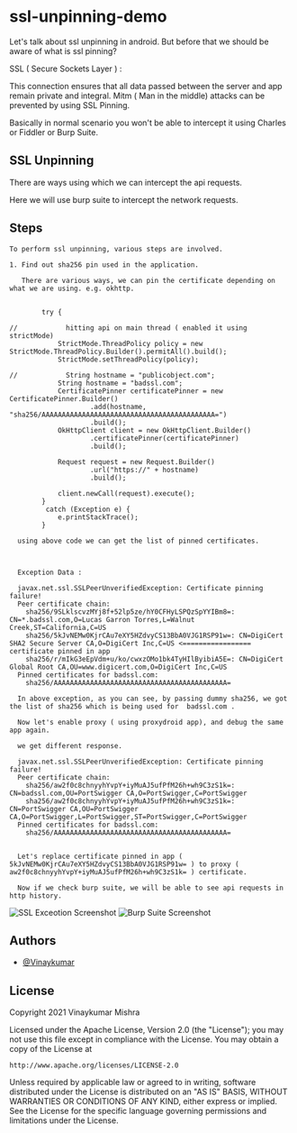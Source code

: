 # ssl-unpinning-demo

Let's talk about ssl unpinning in android. But before that we should be 
aware of what is ssl pinning?

SSL ( Secure Sockets Layer ) : 

This connection ensures that all data passed between the  server and app remain private and integral.
Mitm ( Man in the middle) attacks can be prevented by using SSL Pinning.

Basically in normal scenario you won't be able to intercept it using Charles or Fiddler or Burp Suite.

## SSL Unpinning
There are ways using which we can intercept the api requests.

Here we will use burp suite to intercept the network requests.



## Steps

```
To perform ssl unpinning, various steps are involved.

1. Find out sha256 pin used in the application.
   
   There are various ways, we can pin the certificate depending on what we are using. e.g. okhttp. 


        try {

//            hitting api on main thread ( enabled it using strictMode)
            StrictMode.ThreadPolicy policy = new StrictMode.ThreadPolicy.Builder().permitAll().build();
            StrictMode.setThreadPolicy(policy);

//            String hostname = "publicobject.com";
            String hostname = "badssl.com";
            CertificatePinner certificatePinner = new CertificatePinner.Builder()
                    .add(hostname, "sha256/AAAAAAAAAAAAAAAAAAAAAAAAAAAAAAAAAAAAAAAAAAA=")
                    .build();
            OkHttpClient client = new OkHttpClient.Builder()
                    .certificatePinner(certificatePinner)
                    .build();

            Request request = new Request.Builder()
                    .url("https://" + hostname)
                    .build();

            client.newCall(request).execute();
        }
         catch (Exception e) {
            e.printStackTrace();
        }

  using above code we can get the list of pinned certificates.



  Exception Data : 

  javax.net.ssl.SSLPeerUnverifiedException: Certificate pinning failure!
  Peer certificate chain:
    sha256/9SLklscvzMYj8f+52lp5ze/hY0CFHyLSPQzSpYYIBm8=: CN=*.badssl.com,O=Lucas Garron Torres,L=Walnut Creek,ST=California,C=US
    sha256/5kJvNEMw0KjrCAu7eXY5HZdvyCS13BbA0VJG1RSP91w=: CN=DigiCert SHA2 Secure Server CA,O=DigiCert Inc,C=US <================= certificate pinned in app
    sha256/r/mIkG3eEpVdm+u/ko/cwxzOMo1bk4TyHIlByibiA5E=: CN=DigiCert Global Root CA,OU=www.digicert.com,O=DigiCert Inc,C=US
  Pinned certificates for badssl.com:
    sha256/AAAAAAAAAAAAAAAAAAAAAAAAAAAAAAAAAAAAAAAAAAA=

  In above exception, as you can see, by passing dummy sha256, we got the list of sha256 which is being used for  badssl.com .

  Now let's enable proxy ( using proxydroid app), and debug the same app again.

  we get different response. 

  javax.net.ssl.SSLPeerUnverifiedException: Certificate pinning failure!
  Peer certificate chain:
    sha256/aw2f0c8chnyyhYvpY+iyMuAJ5ufPfM26h+wh9C3zS1k=: CN=badssl.com,OU=PortSwigger CA,O=PortSwigger,C=PortSwigger
    sha256/aw2f0c8chnyyhYvpY+iyMuAJ5ufPfM26h+wh9C3zS1k=: CN=PortSwigger CA,OU=PortSwigger CA,O=PortSwigger,L=PortSwigger,ST=PortSwigger,C=PortSwigger
  Pinned certificates for badssl.com:
    sha256/AAAAAAAAAAAAAAAAAAAAAAAAAAAAAAAAAAAAAAAAAAA=


  Let's replace certificate pinned in app ( 5kJvNEMw0KjrCAu7eXY5HZdvyCS13BbA0VJG1RSP91w= ) to proxy ( aw2f0c8chnyyhYvpY+iyMuAJ5ufPfM26h+wh9C3zS1k= ) certificate.

  Now if we check burp suite, we will be able to see api requests in http history.

```


 
![SSL Exceotion Screenshot](https://github.com/vinaykumar2197/ssl-unpinning-demo-app/sc-ssl-unpinning.png)
![Burp Suite Screenshot](https://github.com/vinaykumar2197/ssl-unpinning-demo-app/sc-burp-suite.png)


## Authors

- [@Vinaykumar](https://www.github.com/vinaykumar2197)


## License
Copyright 2021 Vinaykumar Mishra

Licensed under the Apache License, Version 2.0 (the "License");
you may not use this file except in compliance with the License.
You may obtain a copy of the License at

    http://www.apache.org/licenses/LICENSE-2.0

Unless required by applicable law or agreed to in writing, software
distributed under the License is distributed on an "AS IS" BASIS,
WITHOUT WARRANTIES OR CONDITIONS OF ANY KIND, either express or implied.
See the License for the specific language governing permissions and
limitations under the License.
